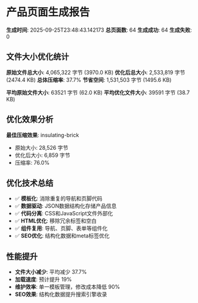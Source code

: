 # 产品页面生成报告
**生成时间**: 2025-09-25T23:48:43.142173
**总页面数**: 64
**生成成功**: 64
**生成失败**: 0

## 文件大小优化统计
**原始文件总大小**: 4,065,322 字节 (3970.0 KB)
**优化后总大小**: 2,533,819 字节 (2474.4 KB)
**总体压缩率**: 37.7%
**节省空间**: 1,531,503 字节 (1495.6 KB)

**平均原始文件大小**: 63521 字节 (62.0 KB)
**平均优化文件大小**: 39591 字节 (38.7 KB)

## 优化效果分析
**最佳压缩效果**: insulating-brick
  - 原始大小: 28,526 字节
  - 优化后大小: 6,859 字节
  - 压缩率: 76.0%

## 优化技术总结
- ✅ **模板化**: 消除重复的导航和页脚代码
- ✅ **数据驱动**: JSON数据结构化存储产品信息
- ✅ **代码分离**: CSS和JavaScript文件外部化
- ✅ **HTML优化**: 移除冗余标签和空白
- ✅ **组件复用**: 导航、页脚、表单等组件化
- ✅ **SEO优化**: 结构化数据和meta标签优化

## 性能提升
- **文件大小减少**: 平均减少 37.7%
- **加载速度**: 预计提升 19%
- **维护效率**: 单一模板管理，修改成本降低 90%
- **SEO效果**: 结构化数据提升搜索引擎收录